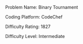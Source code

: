 Problem Name: Binary Tournament

Coding Platform: CodeChef

Difficulty Rating: 1827

Difficulty Level: Intermediate

